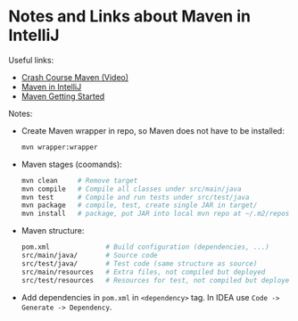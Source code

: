 # Notes and Links about Maven in IntelliJ

Useful links:

* [Crash Course Maven (Video)](https://www.youtube.com/watch?v=Xatr8AZLOsE)
* [Maven in IntelliJ](https://www.jetbrains.com/guide/java/tutorials/working-with-maven/)
* [Maven Getting Started](https://maven.apache.org/guides/getting-started/index.html)

Notes:

* Create Maven wrapper in repo, so Maven does not have to be installed:
  ```bash
  mvn wrapper:wrapper
  ```
* Maven stages (coomands):
  ```bash
  mvn clean     # Remove target
  mvn compile   # Compile all classes under src/main/java
  mvn test      # Compile and run tests under src/test/java
  mvn package   # compile, test, create single JAR in target/
  mvn install   # package, put JAR into local mvn repo at ~/.m2/repository
  ```
* Maven structure:
  ```bash
  pom.xml              # Build configuration (dependencies, ...)
  src/main/java/       # Source code
  src/test/java/       # Test code (same structure as source)
  src/main/resources   # Extra files, not compiled but deployed
  src/test/resources   # Resources for test, not compiled but deployed
  ```
* Add dependencies in `pom.xml` in `<dependency>` tag. In IDEA use
  `Code -> Generate -> Dependency`.
